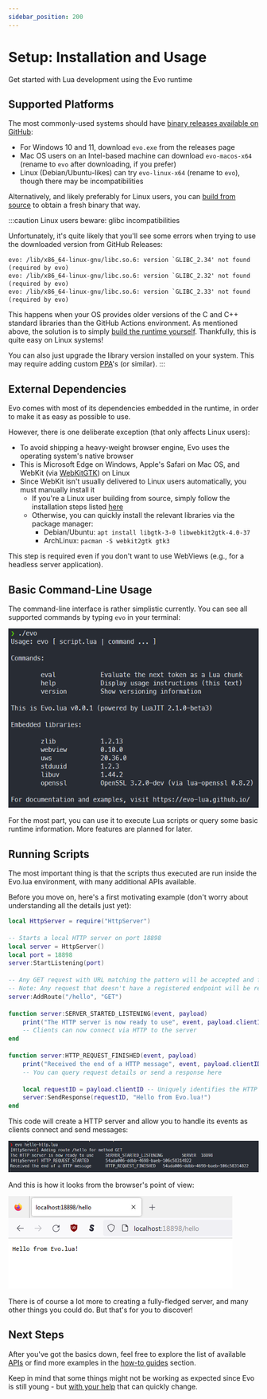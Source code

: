 ```yaml
---
sidebar_position: 200
---
```


# Setup: Installation and Usage

Get started with Lua development using the Evo runtime

## Supported Platforms

The most commonly-used systems should have [binary releases available on GitHub](https://github.com/evo-lua/evo-runtime/releases):

- For Windows 10 and 11, download `evo.exe` from the releases page
- Mac OS users on an Intel-based machine can download `evo-macos-x64` (rename to `evo` after downloading, if you prefer)
- Linux (Debian/Ubuntu-likes) can try `evo-linux-x64` (rename to `evo`), though there may be incompatibilities

Alternatively, and likely preferably for Linux users, you can [build from source](/docs/how-to-guides/building-from-source) to obtain a fresh binary that way.

:::caution Linux users beware: glibc incompatibilities

Unfortunately, it's quite likely that you'll see some errors when trying to use the downloaded version from GitHub Releases:

```
evo: /lib/x86_64-linux-gnu/libc.so.6: version `GLIBC_2.34' not found (required by evo)
evo: /lib/x86_64-linux-gnu/libc.so.6: version `GLIBC_2.32' not found (required by evo)
evo: /lib/x86_64-linux-gnu/libc.so.6: version `GLIBC_2.33' not found (required by evo)
```

This happens when your OS provides older versions of the C and C++ standard libraries than the GitHub Actions environment. As mentioned above, the solution is to simply [build the runtime yourself](/docs/how-to-guides/building-from-source). Thankfully, this is quite easy on Linux systems!

You can also just upgrade the library version installed on your system. This may require adding custom [PPA](https://launchpad.net/ubuntu/+ppas)'s (or similar).
:::

## External Dependencies

Evo comes with most of its dependencies embedded in the runtime, in order to make it as easy as possible to use.

However, there is one deliberate exception (that only affects Linux users):

- To avoid shipping a heavy-weight browser engine, Evo uses the operating system's native browser
- This is Microsoft Edge on Windows, Apple's Safari on Mac OS, and WebKit (via [WebKitGTK](https://webkitgtk.org/)) on Linux
- Since WebKit isn't usually delivered to Linux users automatically, you must manually install it
  - If you're a Linux user building from source, simply follow the installation steps listed [here](/docs/how-to-guides/building-from-source#linux)
  - Otherwise, you can quickly install the relevant libraries via the package manager:
    - Debian/Ubuntu: `apt install libgtk-3-0 libwebkit2gtk-4.0-37`
    - ArchLinux: `pacman -S webkit2gtk gtk3`

This step is required even if you don't want to use WebViews (e.g., for a headless server application).

## Basic Command-Line Usage

The command-line interface is rather simplistic currently. You can see all supported commands by typing `evo` in your terminal:

![commands overview](cli-commands.png)

For the most part, you can use it to execute Lua scripts or query some basic runtime information. More features are planned for later.

## Running Scripts

The most important thing is that the scripts thus executed are run inside the Evo.lua environment, with many additional APIs available.

Before you move on, here's a first motivating example (don't worry about understanding all the details just yet):

```lua title=hello-http.lua
local HttpServer = require("HttpServer")

-- Starts a local HTTP server on port 18898
local server = HttpServer()
local port = 18898
server:StartListening(port)

-- Any GET request with URL matching the pattern will be accepted and forwarded to Lua
-- Note: Any request that doesn't have a registered endpoint will be rejected by the server (TCP connection reset)
server:AddRoute("/hello", "GET")

function server:SERVER_STARTED_LISTENING(event, payload)
	print("The HTTP server is now ready to use", event, payload.clientID, payload.message)
	-- Clients can now connect via HTTP to the server
end

function server:HTTP_REQUEST_FINISHED(event, payload)
	print("Received the end of a HTTP message", event, payload.clientID, payload.message)
	-- You can query request details or send a response here

	local requestID = payload.clientID -- Uniquely identifies the HTTP connection that will receive the response
	server:SendResponse(requestID, "Hello from Evo.lua!")
end
```

This code will create a HTTP server and allow you to handle its events as clients connect and send messages:

![hello-http-server](hello-http-server.png)

And this is how it looks from the browser's point of view:

![hello-http-client](hello-http-client.png)

There is of course a lot more to creating a fully-fledged server, and many other things you could do. But that's for you to discover!

## Next Steps

After you've got the basics down, feel free to explore the list of available [APIs](/docs/category/api/) or find more examples in the [how-to guides](/docs/category/how-to-guides/) section.

Keep in mind that some things might not be working as expected since Evo is still young - but [with your help](/docs/contributing) that can quickly change.
